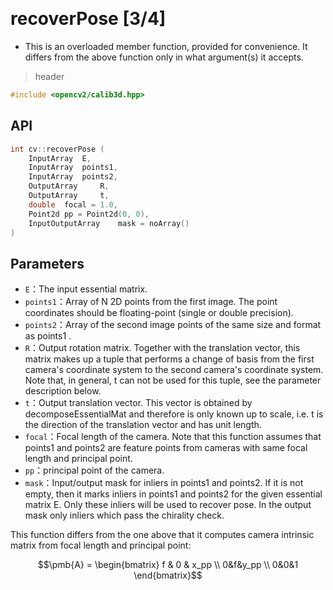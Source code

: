 &emsp;
# recoverPose [3/4]
- This is an overloaded member function, provided for convenience. It differs from the above function only in what argument(s) it accepts.

>header
```c++
#include <opencv2/calib3d.hpp>
```

## API
```c++
int cv::recoverPose	(	
    InputArray 	E,
    InputArray 	points1,
    InputArray 	points2,
    OutputArray 	R,
    OutputArray 	t,
    double 	focal = 1.0,
    Point2d pp = Point2d(0, 0),
    InputOutputArray 	mask = noArray() 
)		
```

## Parameters
- `E`：The input essential matrix.
- `points1`：Array of N 2D points from the first image. The point coordinates should be floating-point (single or double precision).
- `points2`：Array of the second image points of the same size and format as points1 .
- `R`：Output rotation matrix. Together with the translation vector, this matrix makes up a tuple that performs a change of basis from the first camera's coordinate system to the second camera's coordinate system. Note that, in general, t can not be used for this tuple, see the parameter description below.
- `t`：Output translation vector. This vector is obtained by decomposeEssentialMat and therefore is only known up to scale, i.e. t is the direction of the translation vector and has unit length.
- `focal`：Focal length of the camera. Note that this function assumes that points1 and points2 are feature points from cameras with same focal length and principal point.
- `pp`：principal point of the camera.
- `mask`：Input/output mask for inliers in points1 and points2. If it is not empty, then it marks inliers in points1 and points2 for the given essential matrix E. Only these inliers will be used to recover pose. In the output mask only inliers which pass the chirality check.


This function differs from the one above that it computes camera intrinsic matrix from focal length and principal point:

$$\pmb{A} = \begin{bmatrix}
f & 0 & x_pp \\ 0&f&y_pp \\ 0&0&1
\end{bmatrix}$$